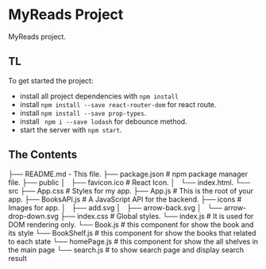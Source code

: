 # MyReads Project
  MyReads project.

## TL

To get started the project:

* install all project dependencies with `npm install`
* install `npm install --save react-router-dom` for react route.
* install `npm install --save prop-types`.
* install ` npm i --save lodash` for debounce method.
* start the server with `npm start`.


## The Contents
├── README.md - This file.
├── package.json # npm package manager file.
├── public
│   ├── favicon.ico # React Icon.
│   └── index.html.
└── src
    ├── App.css # Styles for my app. 
    ├── App.js # This is the root of your app.
    ├── BooksAPI.js # A JavaScript API for the backend.
    ├── icons # Images for app.
    │   ├── add.svg
    │   ├── arrow-back.svg
    │   └── arrow-drop-down.svg
    ├── index.css # Global styles.
    └── index.js # It is used for DOM rendering only.
    └── Book.js # this component for show the book and its style
    └── BookShelf.js # this component for show the books that related to each state 
    └── homePage.js # this component for show the all shelves in the main page 
    └── search.js # to show search page and display search result 
        


